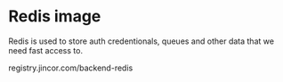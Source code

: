 # Redis image

Redis is used to store auth credentionals, queues and other data that we need 
fast access to.

registry.jincor.com/backend-redis
